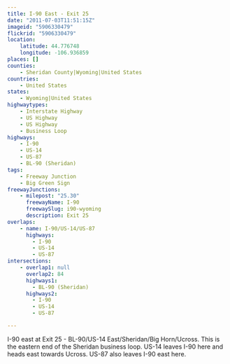 ```yaml
---
title: I-90 East - Exit 25
date: "2011-07-03T11:51:15Z"
imageid: "5906330479"
flickrid: "5906330479"
location:
    latitude: 44.776748
    longitude: -106.936859
places: []
counties:
    - Sheridan County|Wyoming|United States
countries:
    - United States
states:
    - Wyoming|United States
highwaytypes:
    - Interstate Highway
    - US Highway
    - US Highway
    - Business Loop
highways:
    - I-90
    - US-14
    - US-87
    - BL-90 (Sheridan)
tags:
    - Freeway Junction
    - Big Green Sign
freewayJunctions:
    - milepost: "25.30"
      freewayName: I-90
      freewaySlug: i90-wyoming
      description: Exit 25
overlaps:
    - name: I-90/US-14/US-87
      highways:
        - I-90
        - US-14
        - US-87
intersections:
    - overlap1: null
      overlap2: 84
      highways1:
        - BL-90 (Sheridan)
      highways2:
        - I-90
        - US-14
        - US-87

---
```

I-90 east at Exit 25 - BL-90/US-14 East/Sheridan/Big Horn/Ucross.  This is the eastern end of the Sheridan business loop.  US-14 leaves I-90 here and heads east towards Ucross. US-87 also leaves I-90 east here.